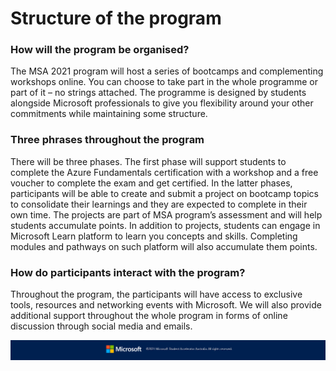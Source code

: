 # Structure of the program

### How will the program be organised?

The MSA 2021 program will host a series of bootcamps and complementing workshops online. You can choose to take part in the whole programme or part of it – no strings attached. The programme is designed by students alongside Microsoft professionals to give you flexibility around your other commitments while maintaining some structure.

### Three phrases throughout the program

​There will be three phases. The first phase will support students to complete the Azure Fundamentals certification with a workshop and a free voucher to complete the exam and get certified. In the latter phases, participants will be able to create and submit a project on bootcamp topics to consolidate their learnings and they are expected to complete in their own time. The projects are part of MSA program’s assessment and will help students accumulate points. In addition to projects, students can engage in Microsoft Learn platform to learn you concepts and skills. Completing modules and pathways on such platform will also accumulate them points. 

### How do participants interact with the program?

Throughout the program, the participants will have access to exclusive tools, resources and networking events with Microsoft. We will also provide additional support throughout the whole program in forms of online discussion through social media and emails.

![Footer_Banner](https://github.com/AUMSA/2021-MSA-content/blob/main/images/MicrosoftBannerFooter.png?raw=true)
